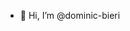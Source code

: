 - 👋 Hi, I’m @dominic-bieri
<!---
dominic-bieri/dominic-bieri is a ✨ special ✨ repository because its `README.md` (this file) appears on your GitHub profile.
You can click the Preview link to take a look at your changes.
--->
